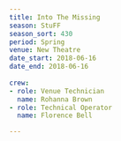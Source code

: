 ```yaml
---
title: Into The Missing
season: StuFF
season_sort: 430
period: Spring
venue: New Theatre
date_start: 2018-06-16
date_end: 2018-06-16
  
crew:
- role: Venue Technician
  name: Rohanna Brown
- role: Technical Operator
  name: Florence Bell

---
```

